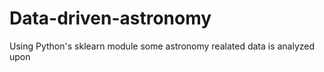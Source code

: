 # Data-driven-astronomy
Using Python's sklearn module some  astronomy realated data is analyzed upon
